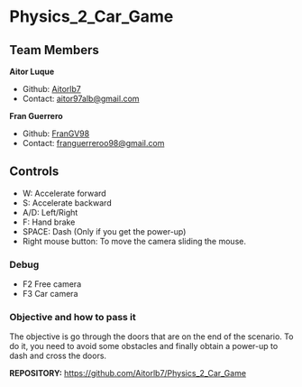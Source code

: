 # Physics_2_Car_Game
 
## Team Members

**Aitor Luque**
- Github: [Aitorlb7](https://github.com/Aitorlb7)
- Contact: aitor97alb@gmail.com

**Fran Guerrero**
- Github: [FranGV98](https://github.com/FranGV98)
- Contact: franguerreroo98@gmail.com

## Controls
- W: Accelerate forward
- S: Accelerate backward
- A/D: Left/Right
- F: Hand brake
- SPACE: Dash (Only if you get the power-up)
- Right mouse button: To move the camera sliding the mouse.


### Debug

- F2 Free camera
- F3 Car camera

### Objective and how to pass it

The objective is go through the doors that are on the end of the scenario. 
To do it, you need to avoid some obstacles and finally obtain a power-up to dash and cross the doors.

**REPOSITORY:**
https://github.com/Aitorlb7/Physics_2_Car_Game